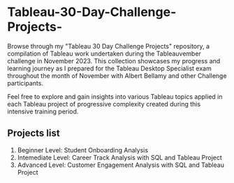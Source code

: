 # Tableau-30-Day-Challenge-Projects-
Browse through my "Tableau 30 Day Challenge Projects" repository, a compilation of Tableau work undertaken during the Tableauvember challenge in November 2023. This collection showcases my progress and learning journey as I prepared for the Tableau Desktop Specialist exam throughout the month of November with Albert Bellamy and other Challenge participants.

Feel free to explore and gain insights into various Tableau topics applied in each Tableau project of progressive complexity created during this intensive training period.

## Projects list

1. Beginner Level: Student Onboarding Analysis
2. Intemediate Level: Career Track Analysis with SQL and Tableau Project
3. Advanced Level: Customer Engagement Analysis with SQL and Tableau Project
